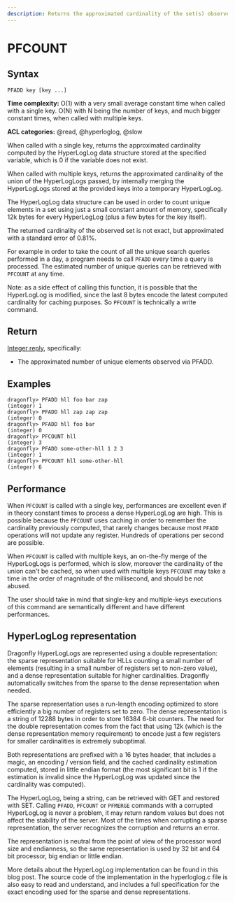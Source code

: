 ```yaml
---
description: Returns the approximated cardinality of the set(s) observed by the HyperLogLog key(s).
---
```


# PFCOUNT

## Syntax

    PFADD key [key ...]

**Time complexity:** O(1) with a very small average constant time when called with a single key.
O(N) with N being the number of keys, and much bigger constant times, when called with multiple
keys.

**ACL categories:** @read, @hyperloglog, @slow

When called with a single key, returns the approximated cardinality computed by the HyperLogLog data
structure stored at the specified variable, which is 0 if the variable does not exist.

When called with multiple keys, returns the approximated cardinality of the union of the
HyperLogLogs passed, by internally merging the HyperLogLogs stored at the provided keys into a
temporary HyperLogLog.

The HyperLogLog data structure can be used in order to count unique elements in a set using just a
small constant amount of memory, specifically 12k bytes for every HyperLogLog (plus a few bytes for
the key itself).

The returned cardinality of the observed set is not exact, but approximated with a standard error of
0.81%.

For example in order to take the count of all the unique search queries performed in a day, a
program needs to call `PFADD` every time a query is processed. The estimated number of unique
queries can be retrieved with `PFCOUNT` at any time.

Note: as a side effect of calling this function, it is possible that the HyperLogLog is modified,
since the last 8 bytes encode the latest computed cardinality for caching purposes. So `PFCOUNT` is
technically a write command.


## Return

[Integer reply](https://redis.io/docs/reference/protocol-spec#resp-integers), specifically:
*  The approximated number of unique elements observed via PFADD.

## Examples

```shell
dragonfly> PFADD hll foo bar zap
(integer) 1
dragonfly> PFADD hll zap zap zap
(integer) 0
dragonfly> PFADD hll foo bar
(integer) 0
dragonfly> PFCOUNT hll
(integer) 3
dragonfly> PFADD some-other-hll 1 2 3
(integer) 1
dragonfly> PFCOUNT hll some-other-hll
(integer) 6
```

## Performance

When `PFCOUNT` is called with a single key, performances are excellent even if in theory constant
times to process a dense HyperLogLog are high. This is possible because the `PFCOUNT` uses caching
in order to remember the cardinality previously computed, that rarely changes because most `PFADD`
operations will not update any register. Hundreds of operations per second are possible.

When `PFCOUNT` is called with multiple keys, an on-the-fly merge of the HyperLogLogs is performed,
which is slow, moreover the cardinality of the union can't be cached, so when used with multiple
keys `PFCOUNT` may take a time in the order of magnitude of the millisecond, and should be not
abused.

The user should take in mind that single-key and multiple-keys executions of this command are
semantically different and have different performances.

## HyperLogLog representation

Dragonfly HyperLogLogs are represented using a double representation: the sparse representation
suitable for HLLs counting a small number of elements (resulting in a small number of registers set
to non-zero value), and a dense representation suitable for higher cardinalities. Dragonfly
automatically switches from the sparse to the dense representation when needed.

The sparse representation uses a run-length encoding optimized to store efficiently a big number of
registers set to zero. The dense representation is a string of 12288 bytes in order to store 16384
6-bit counters. The need for the double representation comes from the fact that using 12k (which is
the dense representation memory requirement) to encode just a few registers for smaller
cardinalities is extremely suboptimal.

Both representations are prefixed with a 16 bytes header, that includes a magic, an encoding /
version field, and the cached cardinality estimation computed, stored in little endian format (the
most significant bit is 1 if the estimation is invalid since the HyperLogLog was updated since the
cardinality was computed).

The HyperLogLog, being a string, can be retrieved with GET and restored with SET. Calling
`PFADD`, `PFCOUNT` or `PFMERGE` commands with a corrupted HyperLogLog is never a problem, it may
return random values but does not affect the stability of the server. Most of the times when
corrupting a sparse representation, the server recognizes the corruption and returns an error.

The representation is neutral from the point of view of the processor word size and endianness, so
the same representation is used by 32 bit and 64 bit processor, big endian or little endian.

More details about the HyperLogLog implementation can be found in this blog post. The source
code of the implementation in the hyperloglog.c file is also easy to read and understand, and
includes a full specification for the exact encoding used for the sparse and dense representations.
